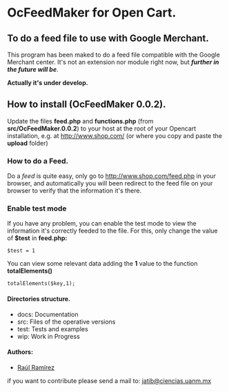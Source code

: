 # OcFeedMaker for Open Cart.

## To do a feed file to use with Google Merchant.

This program has been maked to do a feed file compatible with the Google Merchant center. It's not an extension nor module right now, but _**further in the future will be**_.
 

**Actually it's under develop.**

## How to install (OcFeedMaker 0.0.2).

Update the files **feed.php** and **functions.php** (from **src/OcFeedMaker.0.0.2**) to your host at the root of your Opencart installation, e.g. at http://www.shop.com/ (or where you copy and paste the **upload** folder)

### How to do a Feed.

Do a _feed_ is quite easy, only go to http://www.shop.com/feed.php in your browser, and automatically you will been redirect to the feed file on your browser to verify that the information it's there.

### Enable test mode

If you have any problem, you can enable the test mode to view the information it's correctly feeded to the file. For this, only change the value of **$test** in **feed.php:**

    $test = 1
You can view some relevant data adding the **1** value to the function **totalElements()**

    totalElements($key,1);
    
#### Directories structure.
- docs: Documentation
- src: Files of the operative versions
- test: Tests and examples
- wip: Work in Progress

#### Authors:

- [Raúl Ramírez](https://github.com/jatib "jatib")

if you want to contribute please send a mail to: [jatib@ciencias.uanm.mx](to:jatib@ciencias.uanm.mx)

